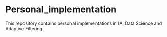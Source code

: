 # Personal_implementation
This repository contains personal implementations in IA, Data Science and Adaptive Filtering
